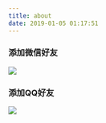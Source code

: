 ```yaml
---
title: about
date: 2019-01-05 01:17:51
---
```


### 添加微信好友

![](https://raw.githubusercontent.com/lnsyyj/lnsyyj.github.io/hexo/Blog/source/about/WeChat.jpg)

### 添加QQ好友

![](https://github.com/lnsyyj/lnsyyj.github.io/blob/hexo/Blog/source/about/QQ.jpg?raw=true)

